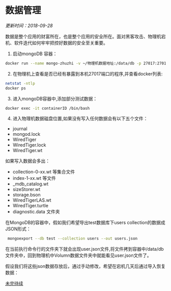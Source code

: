 # 数据管理

_更新时间：2018-09-28_

数据是整个应用的财富所在，也是整个应用的安全所在。面对黑客攻击、物理机宕机、软件迭代如何牢牢把控好数据的安全至关重要。

1. 启动mongoDB 容器：

```bash
docker run --name mongo-zhuzhi -v ~/物理机数据地址:/data/db -p 27017:27017 -d mongo
```

2. 在物理机上查看是否已经有暴露到本机27017端口的程序,并查看docker列表:

```bash
netstat -ntlp
docker ps
```

3. 进入mongoDB容器中,添加部分测试数据：

```bash
docker exec -it containerID /bin/bash
```

4. 进入物理机数据磁盘位置,如果没有写入任何数据会有以下五个文件：

* journal  
* mongod.lock  
* WiredTiger  
* WiredTiger.lock  
* WiredTiger.wt

如果写入数据会多出：

* collection-0-xx.wt 等集合文件
* index-1-xx.wt 等文件
* _mdb_catalog.wt
* sizeStorer.wt
* storage.bson
* WiredTigerLAS.wt
* WiredTiger.turtle
* diagnostic.data 文件夹

在MongoDB的容器中，假如我们希望导出test数据库下users collection的数据成JSON形式：

```bash
 mongoexport --db test --collection users --out users.json
```

在当前执行命令行的文件夹下就会出现user.json文件,将文件拷到容器中/data/db文件夹中，回到物理机中Volumn数据文件夹中就能看见user.json文件了。

假设我们将这些json数据存放后，通过手动修改，希望在宕机几天后通过导入恢复数据：

[未完待续](https://docs.mongodb.com/manual/reference/program/mongoimport/)